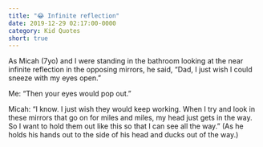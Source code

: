 ```yaml
---
title: "😂 Infinite reflection"
date: 2019-12-29 02:17:00-0000
category: Kid Quotes
short: true
---
```


As Micah (7yo) and I were standing in the bathroom looking at the near infinite reflection in the opposing mirrors, he said, “Dad, I just wish I could sneeze with my eyes open.”

Me: “Then your eyes would pop out.”

Micah: “I know. I just wish they would keep working. When I try and look in these mirrors that go on for miles and miles, my head just gets in the way. So I want to hold them out like this so that I can see all the way.” (As he holds his hands out to the side of his head and ducks out of the way.)
